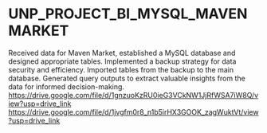 # UNP_PROJECT_BI_MYSQL_MAVENMARKET
Received data for Maven Market, established a MySQL database and designed appropriate tables. Implemented a backup strategy for data security and efficiency. Imported tables from the backup to the main database. Generated query outputs to extract valuable insights from the data for informed decision-making.
https://drive.google.com/file/d/1gnzuoKzRU0ieG3VCkNW1JjRfWSA7iW8Q/view?usp=drive_link
https://drive.google.com/file/d/1jvgfm0r8_n1b5irHX3GOOK_zagWuktVt/view?usp=drive_link

